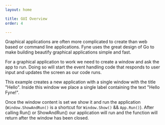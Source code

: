 ```yaml
---
layout: home

title: GUI Overview
order: 4

---
```


Graphical applications are often more complicated to create than web
based or command line applications. Fyne uses the great design of Go
to make building beautify graphical applications simple and fast.

For a graphical application to work we need to create a window and ask
the app to run. Doing so will start the event handling code that responds
to user input and updates the screen as our code runs.

This example creates a new application with a single window with the 
title "Hello". Inside this window we place a single label containing
the text "Hello Fyne!".

Once the window content is set we show it and run the application
(`Window.ShowAndRun()` is a shortcut for `Window.Show()` && `App.Run()`).
After calling Run() or ShowAndRun() our application will run and the
function will return after the window has been closed.